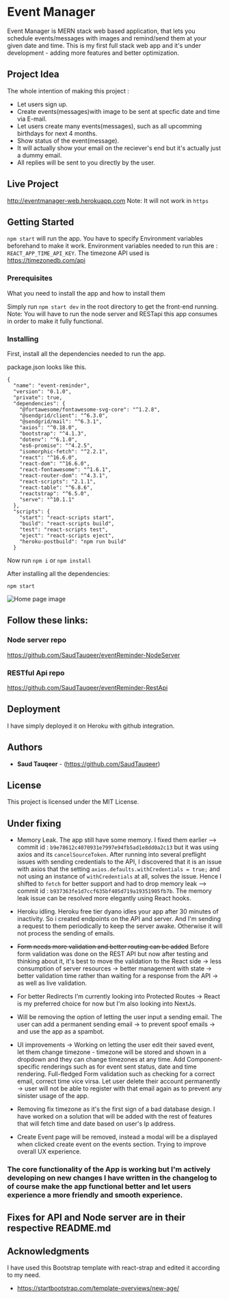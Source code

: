 # Event Manager

Event Manager is MERN stack web based application, that lets you schedule events/messages with images and remind/send them at your given date and time.
This is my first full stack web app and it's under development - adding more features and better optimization.

## Project Idea
The whole intention of making this project :
* Let users sign up.
* Create events(messages)with image to be sent at specfic date and time via E-mail.
* Let users create many events(messages), such as all upcomming birthdays for next 4 months.
* Show status of the event(message).
* It will actually show your email on the reciever's end but it's actually just a dummy email.
* All replies will be sent to you directly by the user.


## Live Project
http://eventmanager-web.herokuapp.com
Note: It will not work in `https`

## Getting Started

`npm start` will run the app. You have to specify Environment variables beforehand to make it work.
Environment variables needed to run this are : `REACT_APP_TIME_API_KEY`.
The timezone API used is https://timezonedb.com/api
### Prerequisites

What you need to install the app and how to install them

Simply run `npm start dev` in the root directory to get the front-end running.
Note: You will have to run the node server and RESTapi this app consumes in order to make it fully functional.


### Installing

First, install all the dependencies needed to run the app.

package.json looks like this.

```
{
  "name": "event-reminder",
  "version": "0.1.0",
  "private": true,
  "dependencies": {
    "@fortawesome/fontawesome-svg-core": "^1.2.8",
    "@sendgrid/client": "^6.3.0",
    "@sendgrid/mail": "^6.3.1",
    "axios": "^0.18.0",
    "bootstrap": "^4.1.3",
    "dotenv": "^6.1.0",
    "es6-promise": "^4.2.5",
    "isomorphic-fetch": "^2.2.1",
    "react": "^16.6.0",
    "react-dom": "^16.6.0",
    "react-fontawesome": "^1.6.1",
    "react-router-dom": "^4.3.1",
    "react-scripts": "2.1.1",
    "react-table": "^6.8.6",
    "reactstrap": "^6.5.0",
    "serve": "^10.1.1"
  },
  "scripts": {
    "start": "react-scripts start",
    "build": "react-scripts build",
    "test": "react-scripts test",
    "eject": "react-scripts eject",
    "heroku-postbuild": "npm run build"
  }
```
Now run `npm i` or `npm install`

After installing all the dependencies:

 `npm start`

![Home page image ](https://raw.githubusercontent.com/SaudTauqeer/eventReminder-React/master/Screenshot%20(7).png "Title")

## Follow these links:

### Node server repo
https://github.com/SaudTauqeer/eventReminder-NodeServer

### RESTful Api repo
https://github.com/SaudTauqeer/eventReminder-RestApi



## Deployment

I have simply deployed it on Heroku with github integration.


## Authors

* **Saud Tauqeer**  - (https://github.com/SaudTauqeer)


## License

This project is licensed under the MIT License.

## Under fixing
* Memory Leak.
The app still have some memory. I fixed them earlier  --> commit id : `b9e78612c4070931e7997e94fb5ad1e8dd0a2c13` but it was using axios and its `cancelSourceToken`.
After running into several preflight issues with sending credentials to the API, I discovered that it is an issue with axios that the setting `axios.defaults.withCredentials = true;` and not using an instance of `withCredentials` at all, solves the issue.
Hence I shifted to `fetch` for better support and had to drop memory leak --> commit id : `b937363fe1d7ccf635bf405d719a19351905fb7b`.
The memory leak issue can be resolved more elegantly using React hooks.

* Heroku idling.
Heroku free tier dyano idles your app after 30 minutes of inactivity. So i created endpoints on the API and server.
And I'm sending a request to them periodically to keep the server awake. Otherwise it will not process the sending of emails.

* ~~Form needs more validation and better routing can be added~~ Before form validation was done on the REST API but now after testing and thinking about it, it's best to move the validation to the React side -> less consumption of server resources -> better management with state -> better validation time rather than waiting for a response from the API -> as well as live validation.

* For better Redirects I'm currently looking into Protected Routes -> React is my preferred choice for now but I'm also looking into NextJs.

* Will be removing the option of letting the user input a sending email. The user can add a permanent sending email -> to prevent spoof emails -> and use the app as a spambot. 

* UI improvements ->  Working on letting the user edit their saved event, let them change timezone - timezone will be stored and shown in a dropdown and they can change timezones at any time. Add Component-specific renderings such as for event sent status, date and time rendering.  Full-fledged Form validation such as checking for a correct email, correct time vice virsa. Let user delete their account permanently -> user will not be able to register with that email again as to prevent any sinister usage of the app. 

* Removing fix timezone as it's the first sign of a bad database design. I have worked on a solution that will be added with the rest of features that will fetch time and date based on user's Ip address.

* Create Event page will be removed, instead a modal will be a displayed when clicked create event on the events section. Trying to improve overall UX experience.

### The core functionality of the App is working but I'm actively developing on new changes I have written in the changelog to of course make the app functional better and let users experience a more friendly and smooth experience.

## Fixes for API and Node server are in their respective README.md

## Acknowledgments
I have used this Bootstrap template with react-strap and edited it according to my need.
* https://startbootstrap.com/template-overviews/new-age/

